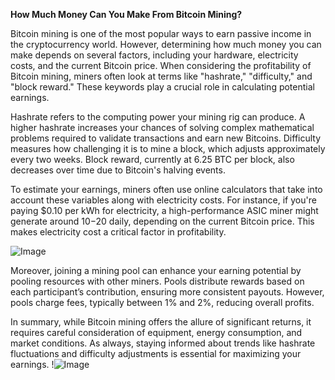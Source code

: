 **How Much Money Can You Make From Bitcoin Mining?**

Bitcoin mining is one of the most popular ways to earn passive income in the cryptocurrency world. However, determining how much money you can make depends on several factors, including your hardware, electricity costs, and the current Bitcoin price. When considering the profitability of Bitcoin mining, miners often look at terms like "hashrate," "difficulty," and "block reward." These keywords play a crucial role in calculating potential earnings.

Hashrate refers to the computing power your mining rig can produce. A higher hashrate increases your chances of solving complex mathematical problems required to validate transactions and earn new Bitcoins. Difficulty measures how challenging it is to mine a block, which adjusts approximately every two weeks. Block reward, currently at 6.25 BTC per block, also decreases over time due to Bitcoin's halving events.

To estimate your earnings, miners often use online calculators that take into account these variables along with electricity costs. For instance, if you're paying $0.10 per kWh for electricity, a high-performance ASIC miner might generate around $10-$20 daily, depending on the current Bitcoin price. This makes electricity cost a critical factor in profitability.

![Image](https://github.com/user-attachments/assets/3be06921-4469-491d-bd37-5f14c53422b7)

Moreover, joining a mining pool can enhance your earning potential by pooling resources with other miners. Pools distribute rewards based on each participant’s contribution, ensuring more consistent payouts. However, pools charge fees, typically between 1% and 2%, reducing overall profits.

In summary, while Bitcoin mining offers the allure of significant returns, it requires careful consideration of equipment, energy consumption, and market conditions. As always, staying informed about trends like hashrate fluctuations and difficulty adjustments is essential for maximizing your earnings. !![Image](https://github.com/user-attachments/assets/3be06921-4469-491d-bd37-5f14c53422b7)